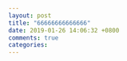 ```yaml
---
layout: post
title: "66666666666666"
date: 2019-01-26 14:06:32 +0800
comments: true
categories: 
---
```

